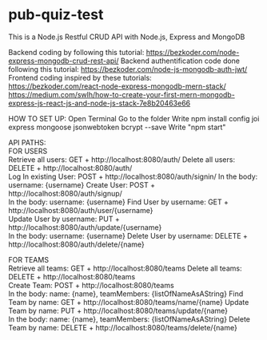 # pub-quiz-test
This is a Node.js Restful CRUD API with Node.js, Express and MongoDB 

Backend coding by following this tutorial: https://bezkoder.com/node-express-mongodb-crud-rest-api/
Backend authentification code done following this tutorial: https://bezkoder.com/node-js-mongodb-auth-jwt/
Frontend coding inspired by these tutorials: 	
https://bezkoder.com/react-node-express-mongodb-mern-stack/	
https://medium.com/swlh/how-to-create-your-first-mern-mongodb-express-js-react-js-and-node-js-stack-7e8b20463e66



HOW TO SET UP:
Open Terminal 
Go to the folder
Write npm install config joi express mongoose jsonwebtoken bcrypt --save
Write "npm start"



API PATHS:	
FOR USERS	
Retrieve all users:       GET + http://localhost:8080/auth/	
Delete all users:         DELETE + http://localhost:8080/auth/	
Log In existing User:     POST + http://localhost:8080/auth/signin/	
                          In the body: username: {username}	
Create User:              POST + http://localhost:8080/auth/signup/ 	
                          In the body: username: {username}	
Find User by username:    GET + http://localhost:8080/auth/user/{username}	
Update User by username:  PUT + http://localhost:8080/auth/update/{username}	
                          In the body: username: {username}	
Delete User by username:  DELETE + http://localhost:8080/auth/delete/{name}	

FOR TEAMS	
Retrieve all teams:   GET + http://localhost:8080/teams	
Delete all teams:     DELETE + http://localhost:8080/teams	
Create Team:          POST + http://localhost:8080/teams	
                      In the body: name: {name}, teamMembers: {listOfNameAsAString}	
Find Team by name:    GET + http://localhost:8080/teams/name/{name}	
Update Team by name:  PUT + http://localhost:8080/teams/update/{name}	
                      In the body: name: {name}, teamMembers: {listOfNameAsAString}	
Delete Team by name:  DELETE + http://localhost:8080/teams/delete/{name}
